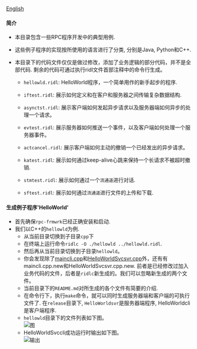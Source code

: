 [English](https://github.com/zhiming99/rpc-frmwrk/blob/master/examples/README.md)
#### 简介
* 本目录包含一些RPC程序开发中的典型用例.

* 这些例子程序的实现按所使用的语言进行了分类, 分别是Java, Python和C++.

* 本目录下的代码文件仅仅是做过修改，添加了业务逻辑的部分代码，并不是全部代码. 剩余的代码可通过执行ridl文件首部注释中的命令行生成。

    * `hellowld.ridl`: HelloWorld程序，一个简单用作的新手起步的程序. 

    * `iftest.ridl`: 展示如何定义和在客户和服务器之间传输复杂数据结构. 

    * `asynctst.ridl`: 展示客户端如何发起异步请求以及服务器端如何异步的处理一个请求。

    * `evtest.ridl`: 展示服务器如何推送一个事件，以及客户端如何处理一个服务器事件。

    * `actcancel.ridl`: 展示客户端如何主动的撤销一个已经发出的异步请求。

    * `katest.ridl`: 展示如何通过keep-alive心跳来保持一个长请求不被超时撤销.

    * `stmtest.ridl`: 展示如何通过一个`流通道`进行对话.

    * `sftest.ridl`: 展示如何通过`流通道`进行文件的上传和下载.

#### 生成例子程序'HelloWorld'
   * 首先确保`rpc-frmwrk`已经正确安装和启动.
   * 我们以C++的`hellowld`为例.
      * 从当前目录切换到子目录`cpp`下
      * 在终端上运行命令`ridlc -O ./hellowld ../hellowld.ridl`. 
      * 然后再从当前目录切换到子目录`hellowld`。
      * 你会发现除了[maincli.cpp](https://github.com/zhiming99/rpc-frmwrk/blob/master/examples/cpp/hellowld/maincli.cpp)和[HelloWorldSvcsvr.cpp](https://github.com/zhiming99/rpc-frmwrk/blob/master/examples/cpp/hellowld/HelloWorldSvcsvr.cpp)外，还有有maincli.cpp.new和HelloWorldSvcsvr.cpp.new. 前者是已经修改过加入业务代码的文件，后者是`ridlc`新生成的。我们可以忽略新生成的两个文件。   
      * 当前目录下的`README.md`对所生成的各个文件有简要的介绍.
      * 在命令行下，执行`make`命令，就可以同时生成服务器端和客户端的可执行文件了. 在`release`目录下, `HelloWorldsvr`是服务器端程序, HelloWorldcli是客户端程序.
      * `hellowld`目录下的文件列表如下图。   
   ![图](https://github.com/zhiming99/rpc-frmwrk/blob/master/pics/hellowld-tree.png)
      * HelloWorldSvccli成功运行时输出如下图。   
   ![输出](https://github.com/zhiming99/rpc-frmwrk/blob/master/pics/hellowld.png)
